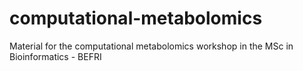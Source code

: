 # computational-metabolomics
Material for the computational metabolomics workshop in the MSc in Bioinformatics - BEFRI
